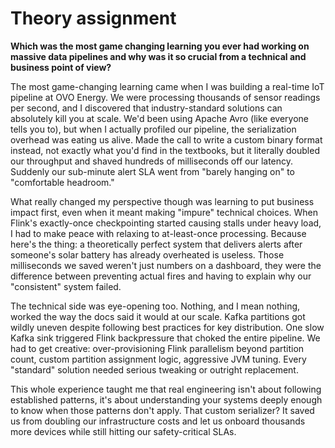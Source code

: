 # Theory assignment

**Which was the most game changing learning you ever had working on massive data pipelines and why was it so crucial from a technical and business point of view?**

The most game-changing learning came when I was building a real-time IoT pipeline at OVO Energy. We were processing thousands of sensor readings per second, and I discovered that industry-standard solutions can absolutely kill you at scale. We'd been using Apache Avro (like everyone tells you to), but when I actually profiled our pipeline, the serialization overhead was eating us alive. Made the call to write a custom binary format instead, not exactly what you'd find in the textbooks, but it literally doubled our throughput and shaved hundreds of milliseconds off our latency. Suddenly our sub-minute alert SLA went from "barely hanging on" to "comfortable headroom."

What really changed my perspective though was learning to put business impact first, even when it meant making "impure" technical choices. When Flink's exactly-once checkpointing started causing stalls under heavy load, I had to make peace with relaxing to at-least-once processing. Because here's the thing: a theoretically perfect system that delivers alerts after someone's solar battery has already overheated is useless. Those milliseconds we saved weren't just numbers on a dashboard, they were the difference between preventing actual fires and having to explain why our "consistent" system failed.

The technical side was eye-opening too. Nothing, and I mean nothing, worked the way the docs said it would at our scale. Kafka partitions got wildly uneven despite following best practices for key distribution. One slow Kafka sink triggered Flink backpressure that choked the entire pipeline. We had to get creative: over-provisioning Flink parallelism beyond partition count, custom partition assignment logic, aggressive JVM tuning. Every "standard" solution needed serious tweaking or outright replacement.

This whole experience taught me that real engineering isn't about following established patterns, it's about understanding your systems deeply enough to know when those patterns don't apply. That custom serializer? It saved us from doubling our infrastructure costs and let us onboard thousands more devices while still hitting our safety-critical SLAs.